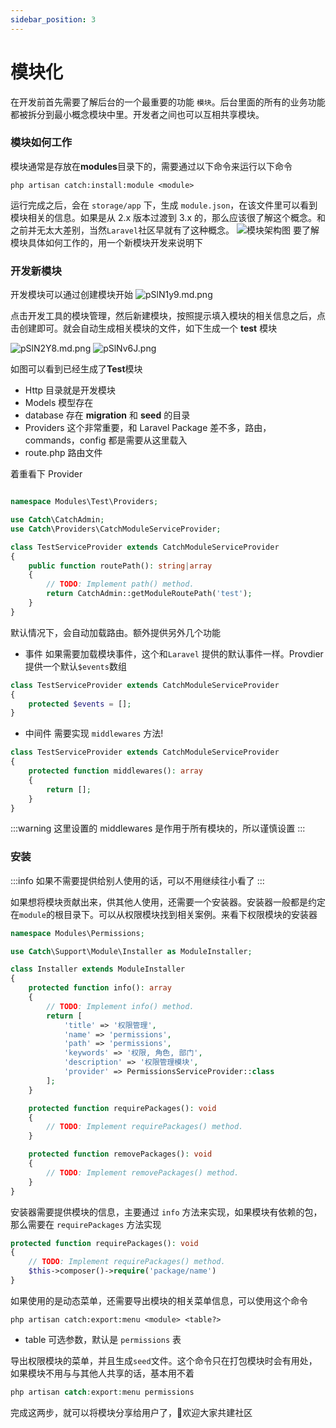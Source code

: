 ```yaml
---
sidebar_position: 3
---
```


# 模块化
在开发前首先需要了解后台的一个最重要的功能 `模块`。后台里面的所有的业务功能都被拆分到最小概念模块中里。开发者之间也可以互相共享模块。

### 模块如何工作
模块通常是存放在**modules**目录下的，需要通过以下命令来运行以下命令
```shell
php artisan catch:install:module <module>
```
运行完成之后，会在 `storage/app` 下，生成 `module.json`，在该文件里可以看到模块相关的信息。如果是从 2.x 版本过渡到 3.x 的，那么应该很了解这个概念。和之前并无太大差别，当然`Laravel`社区早就有了这种概念。
![模块架构图](https://z3.ax1x.com/2021/04/26/gSrLz6.png)
要了解模块具体如何工作的，用一个新模块开发来说明下

### 开发新模块
开发模块可以通过创建模块开始
![pSlN1y9.md.png](https://s1.ax1x.com/2023/01/16/pSlN1y9.md.png)

点击开发工具的模块管理，然后新建模块，按照提示填入模块的相关信息之后，点击创建即可。就会自动生成相关模块的文件，如下生成一个 **test** 模块

![pSlN2Y8.md.png](https://s1.ax1x.com/2023/01/16/pSlN2Y8.md.png)
![pSlNv6J.png](https://s1.ax1x.com/2023/01/16/pSlNv6J.png)

如图可以看到已经生成了**Test**模块
- Http 目录就是开发模块
- Models 模型存在
- database 存在 **migration** 和 **seed** 的目录
- Providers 这个非常重要，和 Laravel Package 差不多，路由，commands，config 都是需要从这里载入
- route.php 路由文件

着重看下 Provider 

```php

namespace Modules\Test\Providers;

use Catch\CatchAdmin;
use Catch\Providers\CatchModuleServiceProvider;

class TestServiceProvider extends CatchModuleServiceProvider
{
    public function routePath(): string|array
    {
        // TODO: Implement path() method.
        return CatchAdmin::getModuleRoutePath('test');
    }
}
```
默认情况下，会自动加载路由。额外提供另外几个功能
- 事件 如果需要加载模块事件，这个和`Laravel` 提供的默认事件一样。Provdier 提供一个默认`$events`数组
```php
class TestServiceProvider extends CatchModuleServiceProvider
{
    protected $events = [];
}
```

- 中间件 需要实现 `middlewares` 方法!
```php
class TestServiceProvider extends CatchModuleServiceProvider
{
    protected function middlewares(): array
    {
        return [];
    }
}
```
:::warning
这里设置的 middlewares 是作用于所有模块的，所以谨慎设置
:::

### 安装
:::info
如果不需要提供给别人使用的话，可以不用继续往小看了
:::

如果想将模块贡献出来，供其他人使用，还需要一个安装器。安装器一般都是约定在`module`的根目录下。可以从权限模块找到相关案例。来看下权限模块的安装器
```php
namespace Modules\Permissions;

use Catch\Support\Module\Installer as ModuleInstaller;

class Installer extends ModuleInstaller
{
    protected function info(): array
    {
        // TODO: Implement info() method.
        return [
            'title' => '权限管理',
            'name' => 'permissions',
            'path' => 'permissions',
            'keywords' => '权限, 角色, 部门',
            'description' => '权限管理模块',
            'provider' => PermissionsServiceProvider::class
        ];
    }

    protected function requirePackages(): void
    {
        // TODO: Implement requirePackages() method.
    }

    protected function removePackages(): void
    {
        // TODO: Implement removePackages() method.
    }
}
```
安装器需要提供模块的信息，主要通过 `info` 方法来实现，如果模块有依赖的包，那么需要在 `requirePackages` 方法实现
```php
protected function requirePackages(): void
{
    // TODO: Implement requirePackages() method.
    $this->composer()->require('package/name')
}
```
如果使用的是动态菜单，还需要导出模块的相关菜单信息，可以使用这个命令
```shell
php artisan catch:export:menu <module> <table?>
```
- table 可选参数，默认是 `permissions` 表

导出权限模块的菜单，并且生成`seed`文件。这个命令只在打包模块时会有用处，如果模块不用与与其他人共享的话，基本用不着
```php 
php artisan catch:export:menu permissions
```
完成这两步，就可以将模块分享给用户了，👏欢迎大家共建社区